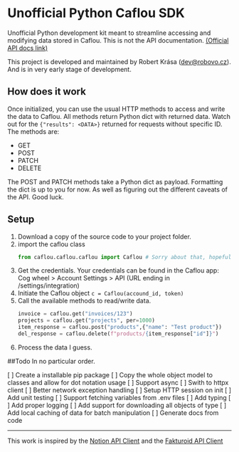 # Unofficial Python Caflou SDK

Unofficial Python development kit meant to streamline accessing and modifying data stored in Caflou. This is not the API documentation. [(Official API docs link)](https://documenter.getpostman.com/view/4786951/RWMFrTQC)

This project is developed and maintained by Robert Krása ([dev@robovo.cz](mailto:"dev@robovo.cz")). And is in very early stage of development.

## How does it work

Once initialized, you can use the usual HTTP methods to access and write the data to Caflou. All methods return Python dict with returned data. Watch out for the `{"results": <DATA>}` returned for requests without specific ID.
The methods are:
- GET
- POST
- PATCH
- DELETE

The POST and PATCH methods take a Python dict as payload. Formatting the dict is up to you for now. As well as figuring out the different caveats of the API. Good luck.


## Setup

1. Download a copy of the source code to your project folder.
2. import the caflou class
    ```python
    from caflou.caflou.caflou import Caflou # Sorry about that, hopefully it will change to a single  caflou soon
    ```
3. Get the credentials. Your credentials can be found in the Caflou app: Cog wheel > Account Settings > API  (URL ending in /settings/integration)
4. Initiate the Caflou object `c = Caflou(accound_id, token)`
5. Call the available methods to read/write data.
    ```python
    invoice = caflou.get("invoices/123")
    projects = caflou.get("projects", per=1000)
    item_response = caflou.post("products",{"name": "Test product"})
    del_response = caflou.delete(f"products/{item_response["id"]}")
    ```
6. Process the data I guess.


##Todo
In no particular order.

[ ] Create a installable pip package
[ ] Copy the whole object model to classes and allow for dot notation usage
[ ] Support async
[ ] Swith to httpx client
[ ] Better network exception handling
[ ] Setup HTTP session on init
[ ] Add unit testing
[ ] Support fetching variables from .env files
[ ] Add typing
[ ] Add proper logging
[ ] Add support for downloading all objects of type
[ ] Add local caching of data for batch manipulation
[ ] Generate docs from code

----

This work is inspired by the [Notion API Client](https://github.com/ramnes/notion-sdk-py) and the [Fakturoid API Client]()
